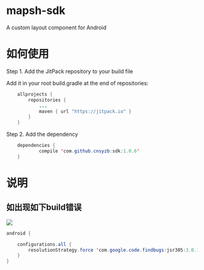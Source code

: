 # mapsh-sdk
A custom layout component for Android

# 如何使用
Step 1. Add the JitPack repository to your build file

Add it in your root build.gradle at the end of repositories:
```java
    allprojects {
		repositories {
			...
			maven { url "https://jitpack.io" }
		}
	}
```
Step 2. Add the dependency
```java
	dependencies {
	        compile 'com.github.cnsyzb:sdk:1.0.6'
	}
```
# 说明
##  如出现如下build错误
![](doc/build_error.png)
```java
android {

    configurations.all {
        resolutionStrategy.force 'com.google.code.findbugs:jsr305:3.0.1'
    }
}
```
